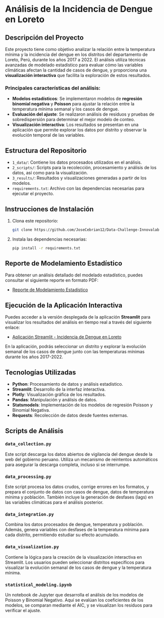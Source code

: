 # Análisis de la Incidencia de Dengue en Loreto

## Descripción del Proyecto

Este proyecto tiene como objetivo analizar la relación entre la temperatura mínima y la incidencia del dengue en los distritos del departamento de Loreto, Perú, durante los años 2017 a 2022. El análisis utiliza técnicas avanzadas de modelado estadístico para evaluar cómo las variables climáticas afectan la cantidad de casos de dengue, y proporciona una **visualización interactiva** que facilita la exploración de estos resultados.

### Principales características del análisis:
- **Modelos estadísticos**: Se implementaron modelos de **regresión binomial negativa** y **Poisson** para ajustar la relación entre la temperatura mínima semanal y los casos de dengue.
- **Evaluación del ajuste**: Se realizaron análisis de residuos y pruebas de sobredispersión para determinar el mejor modelo de conteo.
- **Visualización interactiva**: Los resultados se presentan en una aplicación que permite explorar los datos por distrito y observar la evolución temporal de las variables.

## Estructura del Repositorio

- `1_data/`: Contiene los datos procesados utilizados en el análisis.
- `2_scripts/`: Scripts para la recolección, procesamiento y análisis de los datos, así como para la visualización.
- `3_results/`: Resultados y visualizaciones generadas a partir de los modelos.
- `requirements.txt`: Archivo con las dependencias necesarias para ejecutar el proyecto.

## Instrucciones de Instalación

1. Clona este repositorio:
   ```bash
   git clone https://github.com/JoseCebrian12/Data-Challenge-Innovalab
   ```
2. Instala las dependencias necesarias:
   ```bash
   pip install -r requirements.txt
   ```

## Reporte de Modelamiento Estadístico

Para obtener un análisis detallado del modelado estadístico, puedes consultar el siguiente reporte en formato PDF:

- [Reporte de Modelamiento Estadístico](3_results/statistical_modeling_report.pdf)

## Ejecución de la Aplicación Interactiva

Puedes acceder a la versión desplegada de la aplicación **Streamlit** para visualizar los resultados del análisis en tiempo real a través del siguiente enlace:

- [Aplicación Streamlit - Incidencia de Dengue en Loreto](https://dengue-loreto-incidence.streamlit.app)

En la aplicación, podrás seleccionar un distrito y explorar la evolución semanal de los casos de dengue junto con las temperaturas mínimas durante los años 2017-2022.

## Tecnologías Utilizadas

- **Python**: Procesamiento de datos y análisis estadístico.
- **Streamlit**: Desarrollo de la interfaz interactiva.
- **Plotly**: Visualización gráfica de los resultados.
- **Pandas**: Manipulación y análisis de datos.
- **Statsmodels**: Implementación de los modelos de regresión Poisson y Binomial Negativa.
- **Requests**: Recolección de datos desde fuentes externas.

## Scripts de Análisis

### `data_collection.py`
Este script descarga los datos abiertos de vigilancia del dengue desde la web del gobierno peruano. Utiliza un mecanismo de reintentos automáticos para asegurar la descarga completa, incluso si se interrumpe.

### `data_processing.py`
Este script procesa los datos crudos, corrige errores en los formatos, y prepara el conjunto de datos con casos de dengue, datos de temperatura mínima y población. También incluye la generación de desfases (lags) en las variables climáticas para el análisis posterior.

### `data_integration.py`
Combina los datos procesados de dengue, temperatura y población. Además, genera variables con desfases de la temperatura mínima para cada distrito, permitiendo estudiar su efecto acumulado.

### `data_visualization.py`
Contiene la lógica para la creación de la visualización interactiva en Streamlit. Los usuarios pueden seleccionar distritos específicos para visualizar la evolución semanal de los casos de dengue y la temperatura mínima.

### `statistical_modeling.ipynb`
Un notebook de Jupyter que desarrolla el análisis de los modelos de Poisson y Binomial Negativo. Aquí se evalúan los coeficientes de los modelos, se comparan mediante el AIC, y se visualizan los residuos para verificar el ajuste.
